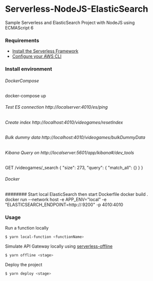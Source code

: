 # Serverless-NodeJS-ElasticSearch
Sample Serverless and ElasticSearch Project with NodeJS using ECMAScript 6

### Requirements

- [Install the Serverless Framework](https://serverless.com/framework/docs/providers/aws/guide/installation/)
- [Configure your AWS CLI](https://serverless.com/framework/docs/providers/aws/guide/credentials/)

### Install environment

###### DockerCompose
docker-compose up

###### Test ES connection http://localserver:4010/es/ping
###### Create index http://localhost:4010/videogames/resetIndex
###### Bulk dummy data http://localhost:4010/videogames/bulkDummyData
###### Kibana Query on http://localserver:5601/app/kibana#/dev_tools
GET /videogames/_search
{
  "size": 273,
  "query": {
    "match_all": {}
  }
}

###### Docker
######## Start local ElasticSearch then start Dockerfile
docker build .
docker run --network host -e APP_ENV="local" -e "ELASTICSEARCH_ENDPOINT=http://<elasticsearchIP>:9200" -p 4010:4010 <SLSProjectID>

### Usage

Run a function locally

``` bash
$ yarn local-function <functionName>
```

Simulate API Gateway locally using [serverless-offline](https://github.com/dherault/serverless-offline)

``` bash
$ yarn offline <stage>
```

Deploy the project

``` bash
$ yarn deploy <stage>
```

